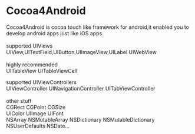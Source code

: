 Cocoa4Android
=============
Cocoa4Android is cocoa touch like framework for android,it enabled you to develop android apps just like iOS apps.
<br>
<br>
supported UIViews<br>
UIView,UITextField,UIButton,UIImageView,UILabel UIWebView<br>
<br>
highly recommended<br>
UITableView UITableViewCell<br>

supported UIViewControllers<br>
UIViewController UINavigationController UITabViewController<br>
<br>
other stuff<br>
CGRect CGPoint CGSize<br>
UIColor UIImage UIFont <br>
NSArray NSMutableArray NSDictionary NSMutableDictionary NSUserDefaults NSDate...